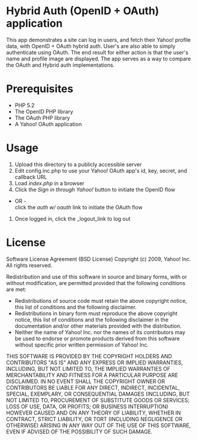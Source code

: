 # Hybrid Auth (OpenID + OAuth) application

This app demonstrates a site can log in users, and fetch their Yahoo! profile data, with OpenID + OAuth hybrid auth.  User's are also able to simply authenticate using OAuth.  The end result for either action is that the user's name and profile image are displayed.  The app serves as a way to compare the OAuth and Hybrid auth implementations.

# Prerequisites

   * PHP 5.2
   * The OpenID PHP library
   * The OAuth PHP library
   * A Yahoo! OAuth application
   
# Usage

   1. Upload this directory to a publicly accessible server
   1. Edit config.inc.php to use your Yahoo! OAuth app's id, key, secret, and callback URL
   1. Load _index.php_ in a browser
   1. Click the _Sign in through Yahoo!_ button to initiate the OpenID flow  
   - OR -  
   click the _auth w/ oauth_ link to initiate the OAuth flow
   1. Once logged in, click the _logout_link to log out
   
# License

Software License Agreement (BSD License)
Copyright (c) 2009, Yahoo! Inc.
All rights reserved.

Redistribution and use of this software in source and binary forms, with or without modification, are permitted provided that the following conditions are met:

* Redistributions of source code must retain the above copyright notice, this list of conditions and the following disclaimer.
* Redistributions in binary form must reproduce the above copyright notice, this list of conditions and the following disclaimer in the documentation and/or other materials provided with the distribution.
* Neither the name of Yahoo! Inc. nor the names of its contributors may be used to endorse or promote products derived from this software without specific prior written permission of Yahoo! Inc.

THIS SOFTWARE IS PROVIDED BY THE COPYRIGHT HOLDERS AND CONTRIBUTORS "AS IS" AND ANY EXPRESS OR IMPLIED WARRANTIES, INCLUDING, BUT NOT LIMITED TO, THE IMPLIED WARRANTIES OF MERCHANTABILITY AND FITNESS FOR A PARTICULAR PURPOSE ARE DISCLAIMED. IN NO EVENT SHALL THE COPYRIGHT OWNER OR CONTRIBUTORS BE LIABLE FOR ANY DIRECT, INDIRECT, INCIDENTAL, SPECIAL, EXEMPLARY, OR CONSEQUENTIAL DAMAGES (INCLUDING, BUT NOT LIMITED TO, PROCUREMENT OF SUBSTITUTE GOODS OR SERVICES; LOSS OF USE, DATA, OR PROFITS; OR BUSINESS INTERRUPTION) HOWEVER CAUSED AND ON ANY THEORY OF LIABILITY, WHETHER IN CONTRACT, STRICT LIABILITY, OR TORT (INCLUDING NEGLIGENCE OR OTHERWISE) ARISING IN ANY WAY OUT OF THE USE OF THIS SOFTWARE, EVEN IF ADVISED OF THE POSSIBILITY OF SUCH DAMAGE.

